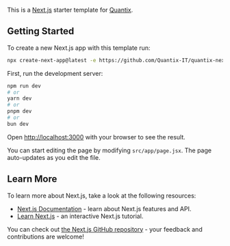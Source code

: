This is a [Next.js](https://nextjs.org/) starter template for [Quantix](https://github.com/Quantix-IT).

## Getting Started

To create a new Next.js app with this template run:

```bash
npx create-next-app@latest -e https://github.com/Quantix-IT/quantix-nextjs-template
```

First, run the development server:

```bash
npm run dev
# or
yarn dev
# or
pnpm dev
# or
bun dev
```

Open [http://localhost:3000](http://localhost:3000) with your browser to see the result.

You can start editing the page by modifying `src/app/page.jsx`. The page auto-updates as you edit the file.

## Learn More

To learn more about Next.js, take a look at the following resources:

- [Next.js Documentation](https://nextjs.org/docs) - learn about Next.js features and API.
- [Learn Next.js](https://nextjs.org/learn) - an interactive Next.js tutorial.

You can check out [the Next.js GitHub repository](https://github.com/vercel/next.js/) - your feedback and contributions are welcome!
